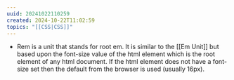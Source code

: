 ```yaml
---
uuid: 20241022110259
created: 2024-10-22T11:02:59
topics: "[[CSS|CSS]]"
---
```



- Rem is a unit that stands for root em. It is similar to the [[Em Unit]] but based upon the font-size value of the html element which is the root element of any html document. If the html element does not have a font-size set then the default from the browser is used (usually 16px).